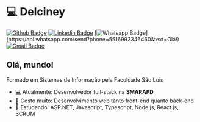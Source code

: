 # 💻 Delciney

[![Github Badge](https://img.shields.io/badge/-Github-000?style=flat-square&logo=Github&logoColor=white&link=https://github.com/delciney)](https://github.com/delciney)
[![Linkedin Badge](https://img.shields.io/badge/-LinkedIn-blue?style=flat-square&logo=Linkedin&logoColor=white&link=https://www.linkedin.com/in/delciney/)](https://www.linkedin.com/in/delciney/)
[![Whatsapp Badge](https://img.shields.io/badge/-Whatsapp-4CA143?style=flat-square&labelColor=4CA143&logo=whatsapp&logoColor=white&link=https://api.whatsapp.com/send?phone=5516992346460&text=Olá!)](https://api.whatsapp.com/send?phone=5516992346460&text=Olá!)
[![Gmail Badge](https://img.shields.io/badge/-Gmail-c14438?style=flat-square&logo=Gmail&logoColor=white&link=mailto:dl.oliveira@unesp.br)](mailto:dl.oliveira@unesp.br)

## Olá, mundo! 

Formado em Sistemas de Informação pela Faculdade São Luís

- 💻 Atualmente: Desenvolvedor full-stack na **SMARAPD**
- 💙 Gosto muito: Desenvolvimento web tanto front-end quanto back-end
- 📖 Estudando: ASP.NET, Javascript, Typescript, Node.js, React.js, SCRUM
